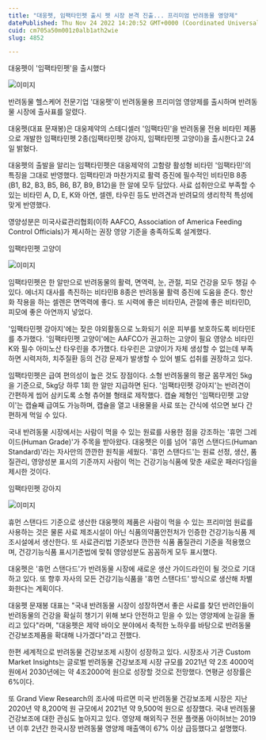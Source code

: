 ```yaml
---
title: "대웅펫, 임팩타민펫 출시 펫 시장 본격 진출... 프리미엄 반려동물 영양제"
datePublished: Thu Nov 24 2022 14:20:52 GMT+0000 (Coordinated Universal Time)
cuid: cm705a50m001z0alb1ath2wie
slug: 4852

---
```



대웅펫이 '임팩타민펫'을 출시했다

![이미지](https://cdn.hashnode.com/res/hashnode/image/upload/v1739257951529/9208f46b-fb8e-42db-b7bb-de448d5bb09c.jpeg)

반려동물 헬스케어 전문기업 '대웅펫'이 반려동물용 프리미엄 영양제를 출시하며 반려동물 시장에 출사표를 알렸다.

대웅펫(대표 문재봉)은 대웅제약의 스테디셀러 '임팩타민'을 반려동물 전용 비타민 제품으로 개발한 임팩타민펫 2종(임팩타민펫 강아지, 임팩타민펫 고양이)을 출시한다고 24일 밝혔다.

대웅펫의 출발을 알리는 임팩타민펫은 대웅제약의 고함량 활성형 비타민 '임팩타민'의 특징을 그대로 반영했다. 임팩타민과 마찬가지로 활력 증진에 필수적인 비타민B 8종(B1, B2, B3, B5, B6, B7, B9, B12)을 한 알에 모두 담았다. 사료 섭취만으로 부족할 수 있는 비타민 A, D, E, K와 아연, 셀렌, 타우린 등도 반려견과 반려묘의 생리학적 특성에 맞게 반영했다.

영양성분은 미국사료관리협회(이하 AAFCO, Association of America Feeding Control Officials)가 제시하는 권장 영양 기준을 충족하도록 설계했다.

임팩타민펫 고양이

![이미지](https://cdn.hashnode.com/res/hashnode/image/upload/v1739257953925/026a3e22-b535-4ecc-affb-2903e308f5c4.jpeg)

임팩타민펫은 한 알만으로 반려동물의 활력, 면역력, 눈, 관절, 피모 건강을 모두 챙길 수 있다. 에너지 대사를 촉진하는 비타민B 8종은 반려동물 활력 증진에 도움을 준다. 항산화 작용을 하는 셀렌은 면역력에 좋다. 또 시력에 좋은 비타민A, 관절에 좋은 비타민D, 피모에 좋은 아연까지 넣었다.

'임팩타민펫 강아지'에는 잦은 야외활동으로 노화되기 쉬운 피부를 보호하도록 비타민E를 추가했다. '임팩타민펫 고양이'에는 AAFCO가 권고하는 고양이 필요 영양소 비타민K와 필수 아미노산 타우린을 추가했다. 타우린은 고양이가 자체 생성할 수 없는데 부족하면 시력저하, 치주질환 등의 건강 문제가 발생할 수 있어 별도 섭취를 권장하고 있다.

임팩타민펫은 급여 편의성이 높은 것도 장점이다. 소형 반려동물의 평균 몸무게인 5kg을 기준으로, 5kg당 하루 1회 한 알만 지급하면 된다. '임팩타민펫 강아지'는 반려견이 간편하게 씹어 삼키도록 소형 츄어블 형태로 제작했다. 캡슐 제형인 '임팩타민펫 고양이'는 캡슐째 급여도 가능하며, 캡슐을 열고 내용물을 사료 또는 간식에 섞으면 보다 간편하게 먹일 수 있다.

국내 반려동물 시장에서는 사람이 먹을 수 있는 원료를 사용한 점을 강조하는 '휴먼 그레이드(Human Grade)'가 주목을 받아왔다. 대웅펫은 이를 넘어 '휴먼 스탠다드(Human Standard)'라는 자사만의 깐깐한 원칙을 세웠다. '휴먼 스탠다드'는 원료 선정, 생산, 품질관리, 영양성분 표시의 기준까지 사람이 먹는 건강기능식품에 맞춘 새로운 패러다임을 제시한 것이다.

임팩타민펫 강아지

![이미지](https://cdn.hashnode.com/res/hashnode/image/upload/v1739257956064/70d176b3-0d80-4661-9895-b228150dbd91.jpeg)

휴먼 스탠다드 기준으로 생산한 대웅펫의 제품은 사람이 먹을 수 있는 프리미엄 원료를 사용하는 것은 물론 사료 제조시설이 아닌 식품의약품안전처가 인증한 건강기능식품 제조시설에서 생산한다. 또 사료관리법 기준보다 깐깐한 식품 품질관리 기준을 적용했으며, 건강기능식품 표시기준법에 맞춰 영양성분도 꼼꼼하게 모두 표시했다.

대웅펫은 '휴먼 스탠다드'가 반려동물 시장에 새로운 생산 가이드라인이 될 것으로 기대하고 있다. 또 향후 자사의 모든 건강기능식품을 '휴먼 스탠다드' 방식으로 생산해 차별화한다는 계획이다.

대웅펫 문재봉 대표는 "국내 반려동물 시장이 성장하면서 좋은 사료를 찾던 반려인들이 반려동물의 건강을 확실히 챙기기 위해 보다 안전하고 믿을 수 있는 영양제에 눈길을 돌리고 있다"라며, "대웅펫은 제약 바이오 분야에서 축적한 노하우를 바탕으로 반려동물 건강보조제품을 확대해 나가겠다"라고 전했다.

한편 세계적으로 반려동물 건강보조제 시장이 성장하고 있다. 시장조사 기관 Custom Market Insights는 글로벌 반려동물 건강보조제 시장 규모를 2021년 약 2조 4000억 원에서 2030년에는 약 4조2000억 원으로 성장할 것으로 전망했다. 연평균 성장률은 6%이다.

또 Grand View Research의 조사에 따르면 미국 반려동물 건강보조제 시장은 지난 2020년 약 8,200억 원 규모에서 2021년 약 9,500억 원으로 성장했다. 국내 반려동물 건강보조에 대한 관심도 높아지고 있다. 영양제 해외직구 전문 플랫폼 아이허브는 2019년 이후 2년간 한국시장 반려동물 영양제 매출액이 67% 이상 급등했다고 설명했다.